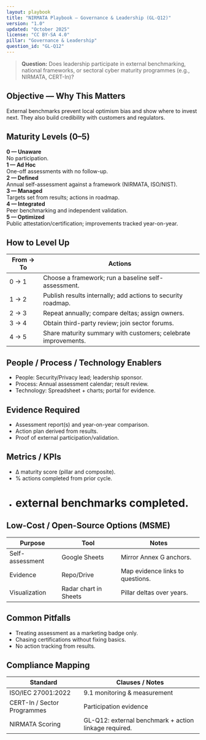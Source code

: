 ```yaml
---
layout: playbook
title: "NIRMATA Playbook — Governance & Leadership (GL-Q12)"
version: "1.0"
updated: "October 2025"
license: "CC BY-SA 4.0"
pillar: "Governance & Leadership"
question_id: "GL-Q12"
---
```


> **Question:** Does leadership participate in external benchmarking, national frameworks, or sectoral cyber maturity programmes (e.g., NIRMATA, CERT-In)?

## Objective — Why This Matters
External benchmarks prevent local optimism bias and show where to invest next. They also build credibility with customers and regulators.

## Maturity Levels (0–5)
<div class="levels-grid">
  <div class="level level-0"><strong>0 — Unaware</strong><br>No participation.</div>
  <div class="level level-1"><strong>1 — Ad Hoc</strong><br>One-off assessments with no follow-up.</div>
  <div class="level level-2"><strong>2 — Defined</strong><br>Annual self-assessment against a framework (NIRMATA, ISO/NIST).</div>
  <div class="level level-3"><strong>3 — Managed</strong><br>Targets set from results; actions in roadmap.</div>
  <div class="level level-4"><strong>4 — Integrated</strong><br>Peer benchmarking and independent validation. </div>
  <div class="level level-5"><strong>5 — Optimized</strong><br>Public attestation/certification; improvements tracked year-on-year.</div>
</div>

## How to Level Up
| From → To | Actions |
|---|---|
| 0 → 1 | Choose a framework; run a baseline self-assessment. |
| 1 → 2 | Publish results internally; add actions to security roadmap. |
| 2 → 3 | Repeat annually; compare deltas; assign owners. |
| 3 → 4 | Obtain third-party review; join sector forums. |
| 4 → 5 | Share maturity summary with customers; celebrate improvements. |

## People / Process / Technology Enablers
- People: Security/Privacy lead; leadership sponsor.
- Process: Annual assessment calendar; result review.
- Technology: Spreadsheet + charts; portal for evidence.

## Evidence Required
- Assessment report(s) and year-on-year comparison.
- Action plan derived from results.
- Proof of external participation/validation.

## Metrics / KPIs
- Δ maturity score (pillar and composite).
- % actions completed from prior cycle.
- # external benchmarks completed.

## Low-Cost / Open-Source Options (MSME)
| Purpose | Tool | Notes |
|---|---|---|
| Self-assessment | Google Sheets | Mirror Annex G anchors. |
| Evidence | Repo/Drive | Map evidence links to questions. |
| Visualization | Radar chart in Sheets | Pillar deltas over years. |

## Common Pitfalls
- Treating assessment as a marketing badge only.
- Chasing certifications without fixing basics.
- No action tracking from results.

## Compliance Mapping
| Standard | Clauses / Notes |
|---|---|
| ISO/IEC 27001:2022 | 9.1 monitoring & measurement |
| CERT-In / Sector Programmes | Participation evidence |
| NIRMATA Scoring | GL-Q12: external benchmark + action linkage required.

